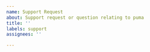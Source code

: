 ```yaml
---
name: Support Request
about: Support request or question relating to puma
title: ''
labels: support
assignees: ''

---
```

